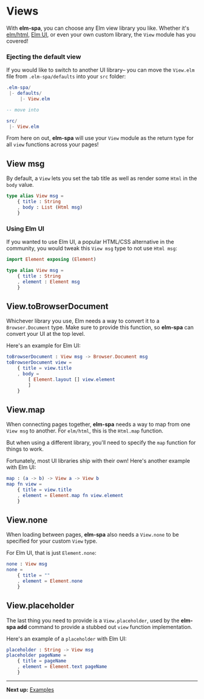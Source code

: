 # Views

With __elm-spa__, you can choose any Elm view library you like. Whether it's [elm/html](https://package.elm-lang.org/packages/elm/html/latest/), [Elm UI](https://package.elm-lang.org/packages/mdgriffith/elm-ui/latest/), or even your own custom library, the `View` module has you covered!

### Ejecting the default view

If you would like to switch to another UI library– you can move the `View.elm` file from `.elm-spa/defaults` into your `src` folder:

```elm
.elm-spa/
 |- defaults/
     |- View.elm

-- move into

src/
 |- View.elm
```

From here on out, __elm-spa__ will use your `View` module as the return type for all `view` functions across your pages!

## View msg

By default, a `View` lets you set the tab title as well as render some `Html` in the `body` value.

```elm
type alias View msg =
    { title : String
    , body : List (Html msg)
    }
```

### Using Elm UI

If you wanted to use Elm UI, a popular HTML/CSS alternative in the community, you would tweak this `View msg` type to not use `Html msg`:

```elm
import Element exposing (Element)

type alias View msg =
    { title : String
    , element : Element msg
    }
```


## View.toBrowserDocument

Whichever library you use, Elm needs a way to convert it to a `Browser.Document` type. Make sure to provide this function, so __elm-spa__ can convert your UI at the top level.

Here's an example for Elm UI:

```elm
toBrowserDocument : View msg -> Browser.Document msg
toBrowserDocument view =
    { title = view.title
    , body =
        [ Element.layout [] view.element
        ]
    }
```

## View.map

When connecting pages together, __elm-spa__ needs a way to map from one `View msg` to another. For `elm/html`, this is the `Html.map` function.

But when using a different library, you'll need to specify the `map` function for things to work.

Fortunately, most UI libraries ship with their own! Here's another example with Elm UI:

```elm
map : (a -> b) -> View a -> View b
map fn view =
    { title = view.title
    , element = Element.map fn view.element
    }
```

## View.none

When loading between pages, __elm-spa__ also needs a `View.none` to be specified for your custom `View` type.

For Elm UI, that is just `Element.none`:

```elm
none : View msg
none =
    { title = ""
    , element = Element.none
    }
```

## View.placeholder

The last thing you need to provide is a `View.placeholder`, used by the __elm-spa add__ command to provide a stubbed out `view` function implementation.

Here's an example of a `placeholder` with Elm UI:

```elm
placeholder : String -> View msg
placeholder pageName =
    { title = pageName
    , element = Element.text pageName
    }
```

---

__Next up:__ [Examples](../examples)

